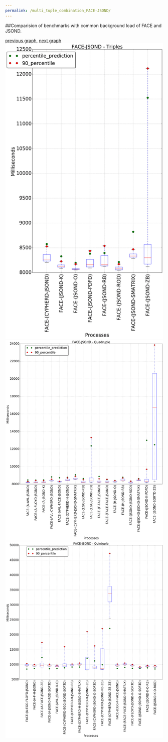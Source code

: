 ```yaml
---
permalink: /multi_tuple_combination_FACE-JSOND/
---
```


##Comparision of benchmarks with common background load of FACE and JSOND.

[previous graph](../multi_tuple_combination_FACE-H/), [next graph](../multi_tuple_combination_FACE-K/)
![graph figure](./images/triple/FACE/FACE-JSOND_box.png)![graph figure](./images/quadruple/FACE/FACE-JSOND_box.png)![graph figure](./images/quintuple/FACE/FACE-JSOND_box.png)
